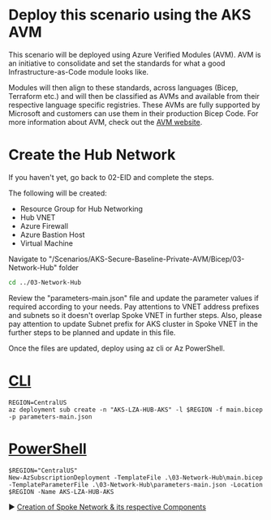 # Deploy this scenario using the AKS AVM
This scenario will be deployed using Azure Verified Modules (AVM). AVM is an initiative to consolidate and set the standards for what a good Infrastructure-as-Code module looks like.

Modules will then align to these standards, across languages (Bicep, Terraform etc.) and will then be classified as AVMs and available from their respective language specific registries. These AVMs are fully supported by Microsoft and customers can use them in their production Bicep Code. For more information about AVM, check out the [AVM website](https://azure.github.io/Azure-Verified-Modules/).

# Create the Hub Network

If you haven't yet, go back to 02-EID and complete the steps.

The following will be created:

* Resource Group for Hub Networking
* Hub VNET
* Azure Firewall
* Azure Bastion Host
* Virtual Machine

Navigate to "/Scenarios/AKS-Secure-Baseline-Private-AVM/Bicep/03-Network-Hub" folder

```bash
cd ../03-Network-Hub
```

Review the "parameters-main.json" file and update the parameter values if required according to your needs. Pay attentions to VNET address prefixes and subnets so it doesn't overlap Spoke VNET in further steps. Also, please pay attention to update Subnet prefix for AKS cluster in Spoke VNET in the further steps to be planned and update in this file.

Once the files are updated, deploy using az cli or Az PowerShell.

# [CLI](#tab/CLI)

```azurecli
REGION=CentralUS
az deployment sub create -n "AKS-LZA-HUB-AKS" -l $REGION -f main.bicep -p parameters-main.json
```

# [PowerShell](#tab/PowerShell)

```azurepowershell
$REGION="CentralUS"
New-AzSubscriptionDeployment -TemplateFile .\03-Network-Hub\main.bicep -TemplateParameterFile .\03-Network-Hub\parameters-main.json -Location $REGION -Name AKS-LZA-HUB-AKS
```

:arrow_forward: [Creation of Spoke Network & its respective Components](./04-network-lz.md)
